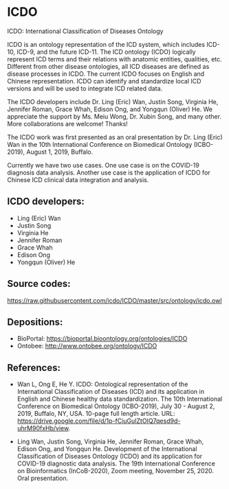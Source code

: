 # ICDO
ICDO: International Classification of Diseases Ontology

ICDO is an ontology representation of the ICD system, which includes ICD-10, ICD-9, and the future ICD-11. The ICD ontology (ICDO) logically represent ICD terms and their relations with anatomic entities, qualities, etc. Different from other disease ontologies, all ICD diseases are defined as disease processes in ICDO. The current ICDO focuses on English and Chinese representation. ICDO can identify and standardize local ICD versions and will be used to integrate ICD related data. 

The ICDO developers include Dr. Ling (Eric) Wan, Justin Song, Virginia He, Jennifer Roman, Grace Whah, Edison Ong, and Yongqun (Oliver) He. We appreciate the support by Ms. Meiu Wong, Dr. Xubin Song, and many other. More collaborations are welcome! Thanks! 

The ICDO work was first presented as an oral presentation by Dr. Ling (Eric) Wan in the 10th International Conference on Biomedical Ontology (ICBO-2019), August 1, 2019, Buffalo. 

Currently we have two use cases. One use case is on the COVID-19 diagnosis data analysis. Another use case is the application of ICDO for Chinese ICD clinical data integration and analysis. 

## ICDO developers: 
- Ling (Eric) Wan
- Justin Song
- Virginia He
- Jennifer Roman
- Grace Whah
- Edison Ong
- Yongqun (Oliver) He

## Source codes:
https://raw.githubusercontent.com/icdo/ICDO/master/src/ontology/icdo.owl

## Depositions:
- BioPortal: https://bioportal.bioontology.org/ontologies/ICDO 
- Ontobee: http://www.ontobee.org/ontology/ICDO  

## References:
- Wan L, Ong E, He Y. ICDO: Ontological representation of the International Classification of Diseases (ICD) and its application in English and Chinese healthy data standardization. The 10th International Conference on Biomedical Ontology (ICBO-2019), July 30 - August 2, 2019, Buffalo, NY, USA. 10-page full length article. URL: https://drive.google.com/file/d/1p-fCiuGuIZtOIQ7qesd9d-uhrM90fxHb/view. 

- Ling Wan, Justin Song, Virginia He, Jennifer Roman, Grace Whah, Edison Ong, and Yongqun He. Development of the International Classification of Diseases Ontology (ICDO) and its application for COVID-19 diagnostic data analysis. The 19th International Conference on Bioinformatics (InCoB-2020), Zoom meeting, November 25, 2020. Oral presentation. 



